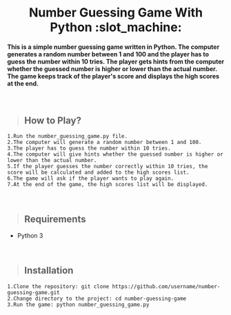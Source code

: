 <h1 align="center"> Number Guessing Game With Python :slot_machine: </h1>

#### This is a simple number guessing game written in Python. The computer generates a random number between 1 and 100 and the player has to guess the number within 10 tries. The player gets hints from the computer whether the guessed number is higher or lower than the actual number. The game keeps track of the player's score and displays the high scores at the end.

</br>

>## How to Play?

```
1.Run the number_guessing_game.py file.
2.The computer will generate a random number between 1 and 100.
3.The player has to guess the number within 10 tries.
4.The computer will give hints whether the guessed number is higher or lower than the actual number.
5.If the player guesses the number correctly within 10 tries, the score will be calculated and added to the high scores list.
6.The game will ask if the player wants to play again.
7.At the end of the game, the high scores list will be displayed.
```

</br>

>## Requirements

+ Python 3

</br>

>## Installation

```
1.Clone the repository: git clone https://github.com/username/number-guessing-game.git
2.Change directory to the project: cd number-guessing-game
3.Run the game: python number_guessing_game.py
```
